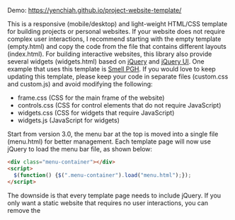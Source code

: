 Demo: https://yenchiah.github.io/project-website-template/

This is a responsive (mobile/desktop) and light-weight HTML/CSS template for building projects or personal websites. If your website does not require complex user interactions, I recommend starting with the empty template (empty.html) and copy the code from the file that contains different layouts (index.html). For building interactive websites, this library also provide several widgets (widgets.html) based on [jQuery](https://jquery.com/) and [jQuery UI](https://jqueryui.com/). One example that uses this template is [Smell PGH](http://smellpgh.org). If you would love to keep updating this template, please keep your code in separate files (custom.css and custom.js) and avoid modifying the following:
- frame.css (CSS for the main frame of the website)
- controls.css (CSS for control elements that do not require JavaScript)
- widgets.css (CSS for widgets that require JavaScript)
- widgets.js (JavaScript for widgets)

Start from version 3.0, the menu bar at the top is moved into a single file (menu.html) for better management. Each template page will now use jQuery to load the menu bar file, as shown below:
```html
<div class="menu-container"></div>
<script>
  $(function() {$(".menu-container").load("menu.html");});
</script>
```
The downside is that every template page needs to include jQuery. If you only want a static website that requires no user interactions, you can remove the <script> block and copy the code from the menu file into the menu-container div.
```html
<div class="menu-container">
  [everything in the menu.html goes here]
</div>
```
In this way, you can remove the script line that loads jQuery in the header of the html.

This template is tested and worked on:
- Desktop/Mobile Chrome 69.0.3497.100
- Desktop/Mobile Firefox 62.0.3
- Desktop Safari 11.1.2
